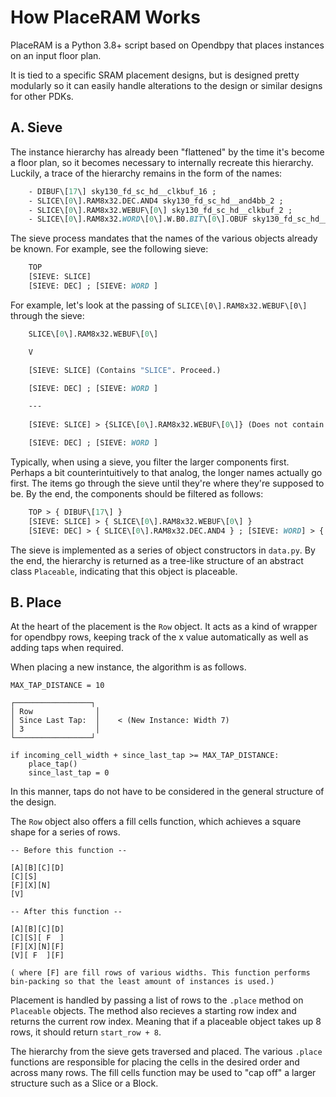 # How PlaceRAM Works
PlaceRAM is a Python 3.8+ script based on Opendbpy that places instances on an input floor plan.

It is tied to a specific SRAM placement designs, but is designed pretty modularly so it can easily handle alterations to the design or similar designs for other PDKs.

## A. Sieve
The instance hierarchy has already been "flattened" by the time it's become a floor plan, so it becomes necessary to internally recreate this hierarchy. Luckily, a trace of the hierarchy remains in the form of the names:

```def
    - DIBUF\[17\] sky130_fd_sc_hd__clkbuf_16 ;
    - SLICE\[0\].RAM8x32.DEC.AND4 sky130_fd_sc_hd__and4bb_2 ;
    - SLICE\[0\].RAM8x32.WEBUF\[0\] sky130_fd_sc_hd__clkbuf_2 ;
    - SLICE\[0\].RAM8x32.WORD\[0\].W.B0.BIT\[0\].OBUF sky130_fd_sc_hd__ebufn_2 ;
```

The sieve process mandates that the names of the various objects already be known. For example, see the following sieve:

```def
    TOP
    [SIEVE: SLICE]
    [SIEVE: DEC] ; [SIEVE: WORD ]
```

For example, let's look at the passing of `SLICE\[0\].RAM8x32.WEBUF\[0\]` through the sieve:


```def
    SLICE\[0\].RAM8x32.WEBUF\[0\]

    V

    [SIEVE: SLICE] (Contains "SLICE". Proceed.)

    [SIEVE: DEC] ; [SIEVE: WORD ]

    ---
    
    [SIEVE: SLICE] > {SLICE\[0\].RAM8x32.WEBUF\[0\]} (Does not contain either DEC or WORD. Not passed to any internal objects.)

    [SIEVE: DEC] ; [SIEVE: WORD ]
```

Typically, when using a sieve, you filter the larger components first. Perhaps a bit counterintuitively to that analog, the longer names actually go first. The items go through the sieve until they're where they're supposed to be. By the end, the components should be filtered as follows:

```def
    TOP > { DIBUF\[17\] }
    [SIEVE: SLICE] > { SLICE\[0\].RAM8x32.WEBUF\[0\] }
    [SIEVE: DEC] > { SLICE\[0\].RAM8x32.DEC.AND4 } ; [SIEVE: WORD] > { SLICE\[0\].RAM8x32.WORD\[0\].W.B0.BIT\[0\].OBUF }
```

The sieve is implemented as a series of object constructors in `data.py`. By the end, the hierarchy is returned as a tree-like structure of an abstract class `Placeable`, indicating that this object is placeable.

## B. Place
At the heart of the placement is the `Row` object. It acts as a kind of wrapper for opendbpy rows, keeping track of the x value automatically as well as adding taps when required.

When placing a new instance, the algorithm is as follows.

```
MAX_TAP_DISTANCE = 10

┌─────────────────┐
│ Row              │
│ Since Last Tap:  │    < (New Instance: Width 7)
│ 3                │
└─────────────────┘

if incoming_cell_width + since_last_tap >= MAX_TAP_DISTANCE:
    place_tap()
    since_last_tap = 0
```

In this manner, taps do not have to be considered in the general structure of the design.

The `Row` object also offers a fill cells function, which achieves a square shape for a series of rows.

```
-- Before this function --

[A][B][C][D]
[C][S]
[F][X][N]
[V]

-- After this function --

[A][B][C][D]
[C][S][ F  ]
[F][X][N][F]
[V][ F  ][F]

( where [F] are fill rows of various widths. This function performs bin-packing so that the least amount of instances is used.)
```

Placement is handled by passing a list of rows to the `.place` method on `Placeable` objects. The method also recieves a starting row index and returns the current row index. Meaning that if a placeable object takes up 8 rows, it should return `start_row + 8`.

The hierarchy from the sieve gets traversed and placed. The various `.place` functions are responsible for placing the cells in the desired order and across many rows. The fill cells function may be used to "cap off" a larger structure such as a Slice or a Block.